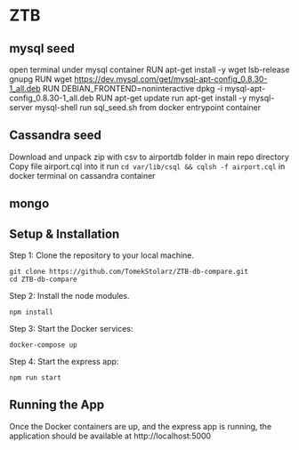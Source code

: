 # ZTB

## mysql seed
open terminal under mysql container
RUN apt-get install -y wget lsb-release gnupg
RUN wget https://dev.mysql.com/get/mysql-apt-config_0.8.30-1_all.deb
RUN DEBIAN_FRONTEND=noninteractive dpkg -i mysql-apt-config_0.8.30-1_all.deb
RUN apt-get update
run apt-get install -y mysql-server mysql-shell
run sql_seed.sh from docker entrypoint container


## Cassandra seed
Download and unpack zip with csv to airportdb folder in main repo directory
Copy file airport.cql into it
run ```cd var/lib/csql && cqlsh -f airport.cql``` in docker terminal on cassandra container 
 

## mongo 


## Setup & Installation

Step 1: Clone the repository to your local machine.

```
git clone https://github.com/TomekStolarz/ZTB-db-compare.git
cd ZTB-db-compare
```

Step 2: Install the node modules.

```
npm install
```

Step 3: Start the Docker services:

```
docker-compose up
```

Step 4: Start the express app:

```
npm run start
```


## Running the App

Once the Docker containers are up, and the express app is running, the application should be available at http://localhost:5000
